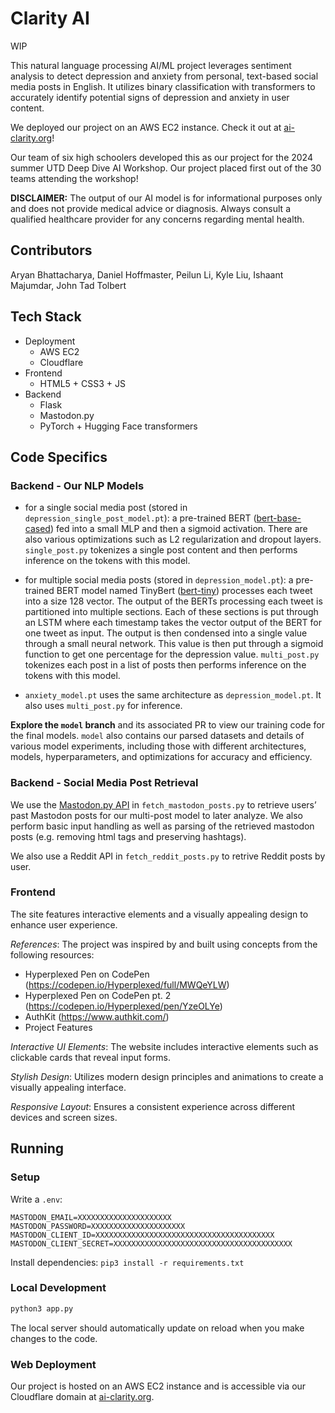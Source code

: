 # Clarity AI

WIP

This natural language processing AI/ML project leverages sentiment analysis to detect depression and anxiety from personal, text-based social media posts in English. It utilizes binary classification with transformers to accurately identify potential signs of depression and anxiety in user content. 

We deployed our project on an AWS EC2 instance. Check it out at [ai-clarity.org](https://ai-clarity.org/)!

Our team of six high schoolers developed this as our project for the 2024 summer UTD Deep Dive AI Workshop. Our project placed first out of the 30 teams attending the workshop!

**DISCLAIMER:** The output of our AI model is for informational purposes only and does not provide medical advice or diagnosis. Always consult a qualified healthcare provider for any concerns regarding mental health.

## Contributors

Aryan Bhattacharya, Daniel Hoffmaster, Peilun Li, Kyle Liu, Ishaant Majumdar, John Tad Tolbert

## Tech Stack

* Deployment
  * AWS EC2
  * Cloudflare
* Frontend
  * HTML5 + CSS3 + JS
* Backend
  * Flask
  * Mastodon.py
  * PyTorch + Hugging Face transformers

## Code Specifics

### Backend - Our NLP Models

* for a single social media post (stored in `depression_single_post_model.pt`): a pre-trained BERT ([bert-base-cased](https://huggingface.co/docs/transformers/en/model_doc/bert)) fed into a small MLP and then a sigmoid activation. There are also various optimizations such as L2 regularization and dropout layers. `single_post.py` tokenizes a single post content and then performs inference on the tokens with this model. 

* for multiple social media posts (stored in `depression_model.pt`): a pre-trained BERT model named TinyBert ([bert-tiny](https://huggingface.co/prajjwal1/bert-tiny)) processes each tweet into a size 128 vector.  The output of the BERTs processing each tweet is partitioned into multiple sections. Each of these sections is put through an LSTM where each timestamp takes the vector output of the BERT for one tweet as input. The output is then condensed into a single value through a small neural network. This value is then put through a sigmoid function to get one percentage for the depression value. `multi_post.py` tokenizes each post in a list of posts then performs inference on the tokens with this model. 

* `anxiety_model.pt` uses the same architecture as `depression_model.pt`. It also uses `multi_post.py` for inference.

**Explore the `model` branch** and its associated PR to view our training code for the final models. `model` also contains our parsed datasets and details of various model experiments, including those with different architectures, models, hyperparameters, and optimizations for accuracy and efficiency.

### Backend - Social Media Post Retrieval

We use the [Mastodon.py API](https://mastodonpy.readthedocs.io/en/stable/) in `fetch_mastodon_posts.py` to retrieve users’ past Mastodon posts for our multi-post model to later analyze. We also perform basic input handling as well as parsing of the retrieved mastodon posts (e.g. removing html tags and preserving hashtags).

We also use a Reddit API in `fetch_reddit_posts.py` to retrive Reddit posts by user.

### Frontend

The site features interactive elements and a visually appealing design to enhance user experience.

*References*:
The project was inspired by and built using concepts from the following resources:

 * Hyperplexed Pen on CodePen (https://codepen.io/Hyperplexed/full/MWQeYLW)
 * Hyperplexed Pen on CodePen pt. 2 (https://codepen.io/Hyperplexed/pen/YzeOLYe)
 * AuthKit (https://www.authkit.com/)
 * Project Features

*Interactive UI Elements*: The website includes interactive elements such as clickable cards that reveal input forms.

*Stylish Design*: Utilizes modern design principles and animations to create a visually appealing interface.

*Responsive Layout*: Ensures a consistent experience across different devices and screen sizes.

## Running

### Setup

Write a `.env`:
```
MASTODON_EMAIL=XXXXXXXXXXXXXXXXXXXXX
MASTODON_PASSWORD=XXXXXXXXXXXXXXXXXXXXX
MASTODON_CLIENT_ID=XXXXXXXXXXXXXXXXXXXXXXXXXXXXXXXXXXXXXXXX
MASTODON_CLIENT_SECRET=XXXXXXXXXXXXXXXXXXXXXXXXXXXXXXXXXXXXXXXX
```

Install dependencies: `pip3 install -r requirements.txt`

### Local Development

```bash
python3 app.py
```

The local server should automatically update on reload when you make changes to the code.

### Web Deployment

Our project is hosted on an AWS EC2 instance and is accessible via our Cloudflare domain at [ai-clarity.org](https://ai-clarity.org/).

